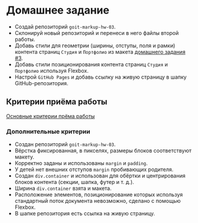 # Домашнее задание

- Создай репозиторий `goit-markup-hw-03`.
- Склонируй новый репозиторий и перенеси в него файлы второй работы.
- Добавь стили для геометрии (ширины, отступы, поля и рамки) контента страниц
  `Студия` и `Портфолио` из макета
  [домашнего задания #3](<https://www.figma.com/file/VQ02IIL57fc33U4GP1WEdf/Web-Studio-(Version-2.0)?node-id=1658%3A57>).
- Добавь стили позиционирования контента страниц `Студия` и `Портфолио`
  используя Flexbox.
- Настрой `GitHub Pages` и добавь ссылку на живую страницу в шапку
  GitHub-репозитория.

## Критерии приёма работы

[Основные критерии прёма работы](./criteria.md)

### Дополнительные критерии

- Создан репозиторий `goit-markup-hw-03`.
- Вёрстка фиксированная, в пикселях, размеры блоков соответствуют макету.
- Корректно заданы и использованы `margin` и `padding`.
- У детей нет внешних отступов `margin` пробивающих родителя.
- Создан `div.container` и использован для обёртки и центрирования блоков
  контента (секции, шапка, футер и т. д.).
- Ширина `div.container` взята и макета.
- Расположение элементов, позиционирование которых используя стандартный поток
  документа невозможно, сделано с помощью Flexbox.
- В шапке репозитория есть ссылка на живую страницу.
